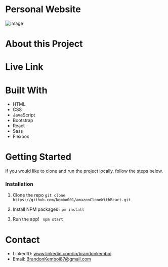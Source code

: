 # Personal Website
![image](https://user-images.githubusercontent.com/47574348/165476851-f933746f-34fe-4232-a1f5-0f6494678454.png)

# About this Project
# Live Link
# Built With 
- HTML
- CSS
- JavaScript
- Bootstrap
- React
- Sass
- Flexbox

# Getting Started
If you would like to clone and run the project locally, follow the steps below. 

### Installation

1. Clone the repo 
``` git clone https://github.com/kembo001/amazonCloneWithReact.git ```

2. Install NPM packages
``` npm install ```

3. Run the app!
``` npm start```
# Contact
- LinkedID: www.linkedin.com/in/brandonkemboi
- Email: BrandonKemboi87@gmail.com
